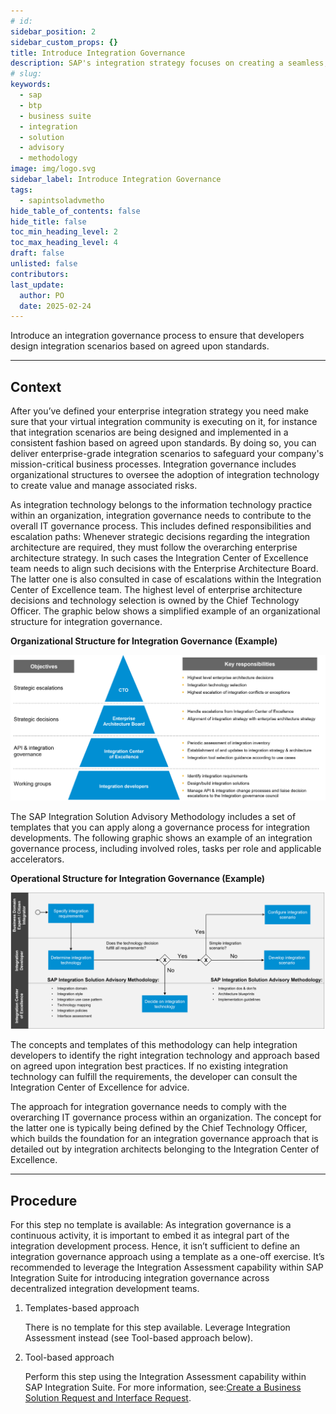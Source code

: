 ```yaml
---
# id: 
sidebar_position: 2
sidebar_custom_props: {}
title: Introduce Integration Governance
description: SAP's integration strategy focuses on creating a seamless, intelligent suite of business applications by integrating end-to-end processes across SAP, partner, and third-party solutions, aiming to accelerate innovation and deliver significant business value. A key component of this strategy is the SAP Integration Solution Advisory Methodology, which provides a comprehensive framework for defining, documenting, and executing enterprise integration strategies, covering both technical and organizational aspects, and can be adapted to various integration technologies and organizational needs.
# slug: 
keywords:
  - sap
  - btp
  - business suite
  - integration
  - solution
  - advisory
  - methodology
image: img/logo.svg
sidebar_label: Introduce Integration Governance
tags:
  - sapintsoladvmetho
hide_table_of_contents: false
hide_title: false
toc_min_heading_level: 2
toc_max_heading_level: 4
draft: false
unlisted: false
contributors:
last_update:
  author: PO
  date: 2025-02-24
---
```


<!-- loio09d7aa4564ba4db2bf30a64d5a72526b -->

Introduce an integration governance process to ensure that developers design integration scenarios based on agreed upon standards.

***

## Context

After you’ve defined your enterprise integration strategy you need make sure that your virtual integration community is executing on it, for instance that integration scenarios are being designed and implemented in a consistent fashion based on agreed upon standards. By doing so, you can deliver enterprise-grade integration scenarios to safeguard your company's mission-critical business processes. Integration governance includes organizational structures to oversee the adoption of integration technology to create value and manage associated risks.

As integration technology belongs to the information technology practice within an organization, integration governance needs to contribute to the overall IT governance process. This includes defined responsibilities and escalation paths: Whenever strategic decisions regarding the integration architecture are required, they must follow the overarching enterprise architecture strategy. In such cases the Integration Center of Excellence team needs to align such decisions with the Enterprise Architecture Board. The latter one is also consulted in case of escalations within the Integration Center of Excellence team. The highest level of enterprise architecture decisions and technology selection is owned by the Chief Technology Officer. The graphic below shows a simplified example of an organizational structure for integration governance.

  
  
**Organizational Structure for Integration Governance \(Example\)**

![](images/loio7b079e0ba2754bbbbd6382cee54d7ab1_LowRes.png "Organizational Structure for Integration Governance (Example)")

The SAP Integration Solution Advisory Methodology includes a set of templates that you can apply along a governance process for integration developments. The following graphic shows an example of an integration governance process, including involved roles, tasks per role and applicable accelerators.

  
  
**Operational Structure for Integration Governance \(Example\)**

![](images/loio9dcd8ce9616a4699ab7d773535627610_LowRes.png "Operational Structure for Integration Governance (Example)")

The concepts and templates of this methodology can help integration developers to identify the right integration technology and approach based on agreed upon integration best practices. If no existing integration technology can fulfill the requirements, the developer can consult the Integration Center of Excellence for advice.

The approach for integration governance needs to comply with the overarching IT governance process within an organization. The concept for the latter one is typically being defined by the Chief Technology Officer, which builds the foundation for an integration governance approach that is detailed out by integration architects belonging to the Integration Center of Excellence.

***

## Procedure

For this step no template is available: As integration governance is a continuous activity, it is important to embed it as integral part of the integration development process. Hence, it isn’t sufficient to define an integration governance approach using a template as a one-off exercise. It’s recommended to leverage the Integration Assessment capability within SAP Integration Suite for introducing integration governance across decentralized integration development teams.

1.  Templates-based approach

    There is no template for this step available. Leverage Integration Assessment instead \(see Tool-based approach below\).

2.  Tool-based approach

    Perform this step using the Integration Assessment capability within SAP Integration Suite. For more information, see:[Create a Business Solution Request and Interface Request](https://help.sap.com/docs/SAP_INTEGRATION_SUITE/51ab953548be4459bfe8539ecaeee98d/f3d983aabf0349e8975db3e92a0c537e.html?locale=en-US).


